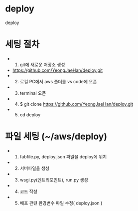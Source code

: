 # deploy
deploy

# 세팅 절차
- 1. git에 새로운 저장소 생성
-   https://github.com/YeongJaeHan/deploy.git
- 2. 로컬 PC에서 aws 폴더를 vs code에 오픈
- 3. terminal 오픈
- 4. $ git clone https://github.com/YeongJaeHan/deploy.git
- 5. cd deploy

# 파일 세팅 (~/aws/deploy)
- 1. fabfile.py, deploy.json 파일을 deploy에 위치
- 2. 서버파일을 생성
- 3. wsgi.py(엔트리포인트), run.py 생성
- 4. 코드 작성
- 5. 배포 관련 환경변수 파일 수정( deploy.json ) 